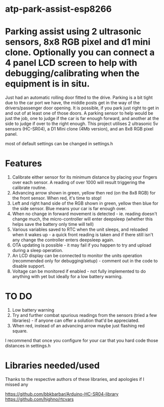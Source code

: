 # atp-park-assist-esp8266
Parking assist using 2 ultrasonic sensors, 8x8 RGB pixel and d1 mini clone. Optionally you can connect a 4 panel LCD screen to help with debugging/calibrating when the equipment is in situ.
===========================
Just had an automatic rolling door fitted to the drive. Parking is a bit tight due to the car port we have, the middle posts get in the way of the drivers/passenger door opening. It is possible, if you park just right to get in and out of at least one of those doors. A parking sensor to help would be just the job, one to judge if the car is far enough forward, and another at the side to judge if over to the right enough. This project utilises 2 ultrasonic 5v sensors (HC-SR04), a D1 Mini clone (4Mb version), and an 8x8 RGB pixel panel.

most of default settings can be changed in settings.h

Features
========

1. Calibrate either sensor for its minimum distance by placing your fingers over each sensor. A reading of over 1000 will result triggering the calibrate routine.
2. Advancing arrow shown in green, yellow then red (on the 8x8 RGB) for the front sensor. When red, it's time to stop!
3. Left and right hand side of the RGB shown in green, yellow then blue for the side sensor. Blue means your car is far enough over.
4. When no change in forward movement is detected - ie. reading doesn't change much, the micro-controller will enter deepsleep (whether this helps save the battery only time will tell)
5. Various variables saved to RTC when the unit sleeps, and reloaded when it wakes up - a quick front reading is taken and if there still isn't any change the controller enters deepsleep again.
6. OTA updating is possible - it may fail if you happen to try and upload during a sleep operation.
7. An LCD display can be connected to monitor the units operation (recommended only for debugging/setup) - comment out in the code to disable support.
8. Voltage can be monitored if enabled - not fully implemented to do anything with yet but ideally for a low battery warning.

TO DO
=====

1. Low battery warning
2. Try and further combat spurious readings from the sensors (tried a few libraries) - if anyone can offer a solution that'd be appreciated.
3. When red, instead of an advancing arrow maybe just flashing red square.

I recommend that once you configure for your car that you hard code those distances in settings.h

Libraries needed/used
=====================

Thanks to the respective authors of these libraries, and apologies if I missed any

https://github.com/bbkbarbar/Arduino-HC-SR04-library
https://github.com/highno/rtcvars

